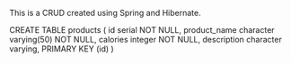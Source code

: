 This is a CRUD created using Spring and Hibernate.

CREATE TABLE products
(
    id serial NOT NULL,
    product_name character varying(50) NOT NULL,
    calories integer NOT NULL,
    description character varying,
    PRIMARY KEY (id)
)